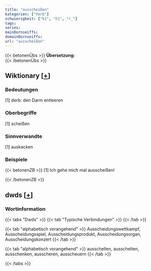 ```yaml
---
title: "ausscheißen"
kategorien: ["Verb"]
schwierigkeit: ["k1", "h1", "r_"]
tags:
series:
mainDornseiffs:
domainDornseiffs:
url: "ausscheißen"
---
```


{{< betonenÜbs >}}
**Übersetzung:**  
{{< /betonenÜbs >}}

## Wiktionary [[+](https://de.wiktionary.org/wiki/ausscheißen)]

### Bedeutungen
[1] derb: den Darm entleeren  

### Oberbegriffe
[1] scheißen  

### Sinnverwandte
[1] auskacken  

### Beispiele
{{< betonenZB >}}
[1] Ich gehe mich mal ausscheißen!  

{{< /betonenZB >}}


## dwds [[+](https://www.dwds.de/wb/ausscheißen)]

### Wortinformation
{{< tabs "Dwds" >}}
{{< tab "Typische Verbindungen" >}}
{{< /tab >}}

{{< tab "alphabetisch vorangehend" >}}
Ausscheidungswettkampf, Ausscheidungsspiel, Ausscheidungsprodukt, Ausscheidungsorgan, Ausscheidungskonzert
{{< /tab >}}

{{< tab "alphabetisch vorangehend" >}}
ausschellen, ausschelten, ausschenken, ausscheren, ausscheuern
{{< /tab >}}

{{< /tabs >}}

